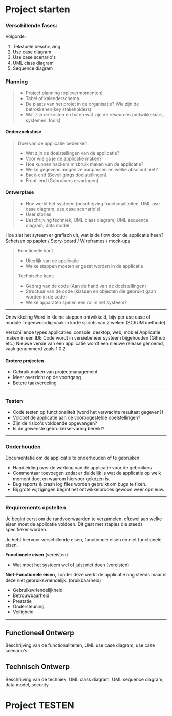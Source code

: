 # Project starten

### Verschillende fases:
Volgorde:
1. Tekstuele beschrijving
2. Use case diagram
3. Use case scenario's
4. UML class diagram  
5. Sequence diagram

### Planning

> - Project planning (oplevermomenten)
> - Tabel of kalenderschema.
> - De plaats van het projet in de organisatie? Wie zijn de betrokkenen(key stakeholders)
> - Wat zijn de kosten en baten
wat zijn de resources (ontwikkelaars, systemen. tools)

#### Onderzoeksfase

> Doel van de applicatie bedenken.
> * Wat zijn de doelstellingen van de applicatie?
> * Voor wie ga je de applicatie maken? 
> * Hoe kunnen hackers misbruik maken van de applicatie?
> * Welke gegevens mogen ze aanpassen en welke absoluut niet?
> * Back-end (Beveiligings doelstellingen)
> * Front-end (Gebruikers ervaringen)

#### Ontwerpfase

> - Hoe werkt het systeem (beschrijving functionaliteiten, UML use case diagram, use case scenario's)
> - User stories
> - Beschrijving techniek, UML class diagram, UML sequence diagram, data model

Hoe ziet het syteem er grafisch uit, wat is de flow door de applicatie heen?
Schetsen op papier / Story-board / Wireframes / mock-ups

> Functionele kant
> * Uiterlijk van de applicatie
> * Welke stappen moeten er gezet worden in de applicatie
> 
> Technische kant:
> * Gedrag van de code (Aan de hand van de doelstellingen)
> * Structuur van de code (klassen en objecten die gebruikt gaan worden in de code)
> * Welke apparaten spelen een rol in het systeem?

---

Ontwikkeling
Word in kleine stappen ontwikkeld, bijv per use case of module
Tegenwoordig vaak in korte sprints van 2 weken (SCRUM methode)

Verschillende types applicaties: console, desktop, web, mobiel
Applicatie maken in een IDE
Code wordt in versiebeheer systeem bijgehouden (Github etc.)
Nieuwe versie van een applicatie wordt een nieuwe release genoemd, vaak genummerd zoals 1.0.2

#### Grotere projecten

- Gebruik maken van projectmanagement
- Meer overzicht op de voortgang
- Betere taakverdeling

---

### Testen
- Code testen op functionaliteit (word het verwachte resultaat gegeven?)
- Voldoet de applicatie aan de vooropgestelde doelstellingen?
- Zijn de risico's voldoende opgevangen?
- Is de gewenste gebruikerservaring bereikt?

---

### Onderhouden
Documentatie om de applicatie te onderhouden of te gebruiken
- Handleiding over de werking van de applicatie voor de gebruikers
- Commentaar toevoegen zodat er duidelijk is wat de applicatie op welk moment doet en waarom hiervoor gekozen is.
- Bug reports & crash log files worden gebruikt om bugs te fixen.
- Bij grote wijzigingen begint het ontwikkelproces gewoon weer opnieuw.
---

### Requirements opstellen
Je begint eerst om de randvoorwaarden te verzamelen, oftewel aan welke eisen moet de applicatie voldoen.
Dit gaat met stapjes die steeds specifieker worden.

Je hebt hiervoor verschillende eisen, functionele eisen en niet functionele eisen.

**Functionele eisen** (vereisten)
- Wat moet het systeem wel of juist niet doen (vereisten)

**Niet-Functionele eisen**, zonder deze werkt de applicatie nog steeds maar is deze niet gebruiksvriendelijk. (bruikbaarheid)
- Gebruiksvriendelijkheid
- Betrouwbaarheid
- Prestatie
- Ondersteuning
- Veiligheid

---

## Functioneel Ontwerp
Beschrijving van de functionaliteiten, UML use case diagram, use case scenario's.


## Technisch Ontwerp
Beschrijving van de techniek, UML class diagram, UML sequence diagram, data model, security.

# Project TESTEN

